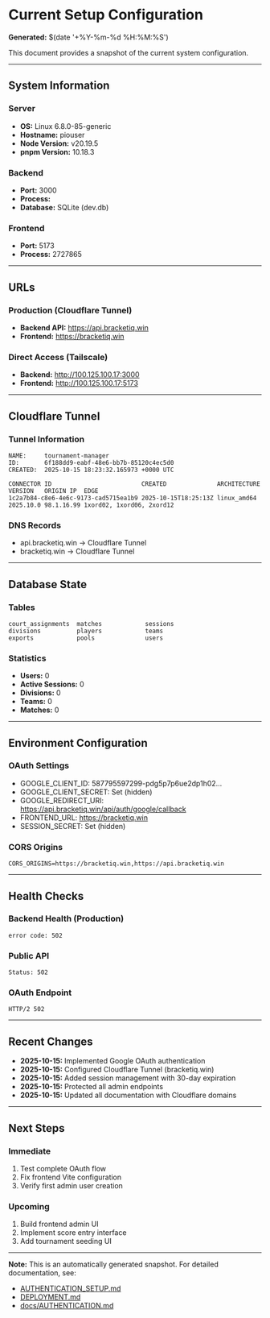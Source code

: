 # Current Setup Configuration

**Generated:** $(date '+%Y-%m-%d %H:%M:%S')

This document provides a snapshot of the current system configuration.

---

## System Information

### Server
- **OS:** Linux 6.8.0-85-generic
- **Hostname:** piouser
- **Node Version:** v20.19.5
- **pnpm Version:** 10.18.3

### Backend
- **Port:** 3000
- **Process:** 
- **Database:** SQLite (dev.db)

### Frontend
- **Port:** 5173
- **Process:** 2727865

---

## URLs

### Production (Cloudflare Tunnel)
- **Backend API:** https://api.bracketiq.win
- **Frontend:** https://bracketiq.win

### Direct Access (Tailscale)
- **Backend:** http://100.125.100.17:3000
- **Frontend:** http://100.125.100.17:5173

---

## Cloudflare Tunnel

### Tunnel Information
```
NAME:     tournament-manager
ID:       6f188dd9-eabf-48e6-bb7b-85120c4ec5d0
CREATED:  2025-10-15 18:23:32.165973 +0000 UTC

CONNECTOR ID                         CREATED              ARCHITECTURE VERSION   ORIGIN IP  EDGE                      
1c2a7b84-c8e6-4e6c-9173-cad5715ea1b9 2025-10-15T18:25:13Z linux_amd64  2025.10.0 98.1.16.99 1xord02, 1xord06, 2xord12 
```

### DNS Records
- api.bracketiq.win → Cloudflare Tunnel
- bracketiq.win → Cloudflare Tunnel

---

## Database State

### Tables
```
court_assignments  matches            sessions         
divisions          players            teams            
exports            pools              users            
```

### Statistics
- **Users:** 0
- **Active Sessions:** 0
- **Divisions:** 0
- **Teams:** 0
- **Matches:** 0

---

## Environment Configuration

### OAuth Settings
- GOOGLE_CLIENT_ID: 587795597299-pdg5p7p6ue2dp1h02...
- GOOGLE_CLIENT_SECRET: Set (hidden)
- GOOGLE_REDIRECT_URI: https://api.bracketiq.win/api/auth/google/callback
- FRONTEND_URL: https://bracketiq.win
- SESSION_SECRET: Set (hidden)

### CORS Origins
```
CORS_ORIGINS=https://bracketiq.win,https://api.bracketiq.win
```

---

## Health Checks

### Backend Health (Production)
```
error code: 502
```

### Public API
```
Status: 502
```

### OAuth Endpoint
```
HTTP/2 502 
```

---

## Recent Changes

- **2025-10-15:** Implemented Google OAuth authentication
- **2025-10-15:** Configured Cloudflare Tunnel (bracketiq.win)
- **2025-10-15:** Added session management with 30-day expiration
- **2025-10-15:** Protected all admin endpoints
- **2025-10-15:** Updated all documentation with Cloudflare domains

---

## Next Steps

### Immediate
1. Test complete OAuth flow
2. Fix frontend Vite configuration  
3. Verify first admin user creation

### Upcoming
1. Build frontend admin UI
2. Implement score entry interface
3. Add tournament seeding UI

---

**Note:** This is an automatically generated snapshot. For detailed documentation, see:
- [AUTHENTICATION_SETUP.md](../../AUTHENTICATION_SETUP.md)
- [DEPLOYMENT.md](DEPLOYMENT.md)
- [docs/AUTHENTICATION.md](docs/AUTHENTICATION.md)
